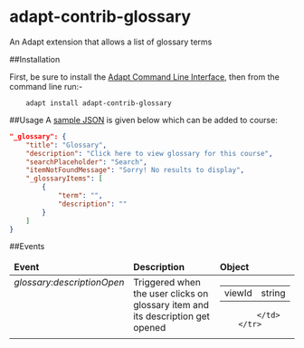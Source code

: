 adapt-contrib-glossary
======================

An Adapt extension that allows a list of glossary terms

##Installation

First, be sure to install the [Adapt Command Line Interface](https://github.com/adaptlearning/adapt-cli), then from the command line run:-

        adapt install adapt-contrib-glossary

##Usage
A [sample JSON](https://github.com/adaptlearning/adapt-contrib-glossary/blob/master/example.json) is given below which can be added to course:

```json
"_glossary": {
    "title": "Glossary",
    "description": "Click here to view glossary for this course",
    "searchPlaceholder": "Search",
    "itemNotFoundMessage": "Sorry! No results to display",
    "_glossaryItems": [
        {
            "term": "",
            "description": ""
        }
    ]
}
```

##Events

<table>
    <thead>
        <td><b>Event</b></td>
        <td><b>Description</b></td>
        <td><b>Object</b></td>
    </thead>
    <tr valign="top">
            <td><i>glossary:descriptionOpen</i></td>
            <td>Triggered when the user clicks on glossary item and its description get opened </td>
            <td>
                <table>
                    <tr>
                        <td>viewId</td>
                        <td>string</td>
                    </tr>
                </table>

            </td>
        </tr>
</table>